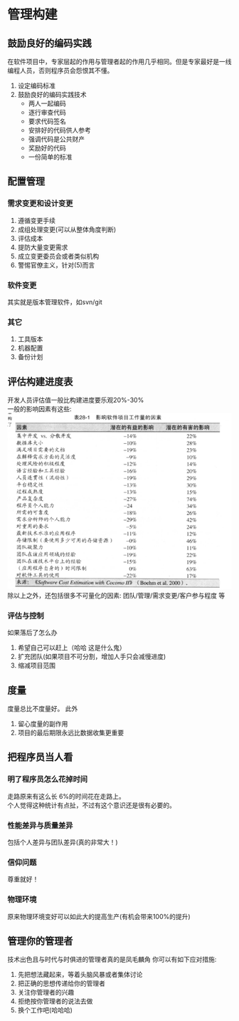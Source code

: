 # 管理构建

## 鼓励良好的编码实践
在软件项目中，专家层起的作用与管理者起的作用几乎相同。但是专家最好是一线编程人员，否则程序员会怨恨其不懂。

1. 设定编码标准
2. 鼓励良好的编码实践技术
   - 两人一起编码
   - 逐行审查代码
   - 要求代码签名
   - 安排好的代码供人参考
   - 强调代码是公共财产
   - 奖励好的代码
   - 一份简单的标准


## 配置管理

### 需求变更和设计变更
1. 遵循变更手续
2. 成组处理变更(可以从整体角度判断)
3. 评估成本
4. 提防大量变更需求
5. 成立变更委员会或者类似机构
6. 警惕官僚主义，针对(5)而言

### 软件变更
其实就是版本管理软件，如svn/git  

### 其它
1. 工具版本
2. 机器配置
3. 备份计划


## 评估构建进度表
开发人员评估值一般比构建进度要乐观20%-30%  
一般的影响因素有这些:  
![software-workload-factor](../img/software-workload-factor.png)
除以上之外，还包括很多不可量化的因素:  团队/管理/需求变更/客户参与程度 等  

### 评估与控制
如果落后了怎么办

1. 希望自己可以赶上（哈哈 这是什么鬼）
2. 扩充团队(如果项目不可分割，增加人手只会减慢进度)
3. 缩减项目范围


## 度量
度量总比不度量好。 此外  

1. 留心度量的副作用
2. 项目的最后期限永远比数据收集更重要


## 把程序员当人看

### 明了程序员怎么花掉时间
走路原来有这么长 6%的时间花在走路上。  
个人觉得这种统计有点扯，不过有这个意识还是很有必要的。

### 性能差异与质量差异
包括个人差异与团队差异(真的非常大！)  

### 信仰问题
尊重就好！


### 物理环境
原来物理环境变好可以如此大的提高生产(有机会带来100%的提升)  


## 管理你的管理者
技术出色且与时代与时俱进的管理者真的是凤毛麟角
你可以有如下应对措施:  

1. 先把想法藏起来，等着头脑风暴或者集体讨论
2. 把正确的思想传递给你的管理者
3. 关注你管理者的兴趣
4. 拒绝按你管理者的说法去做
5. 换个工作吧(哈哈哈)
